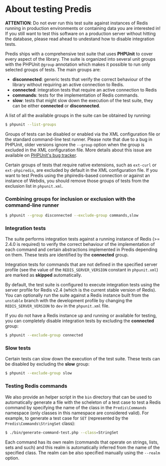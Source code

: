 # About testing Predis #

__ATTENTION__: Do not ever run this test suite against instances of Redis running
in production environments or containing data you are interested in! If you still
want to test this software on a production server without hitting the database,
please read ahead to undestand how to disable integration tests.

Predis ships with a comprehensive test suite that uses __PHPUnit__ to cover every
aspect of the library. The suite is organized into several unit groups with the
PHPUnit `@group` annotation which makes it possible to run only selected groups
of tests. The main groups are:

  - __disconnected__: generic tests that verify the correct behaviour of the
  	library without requiring an active connection to Redis.
  - __connected__: integration tests that require an active connection to Redis
  - __commands__: tests for the implementation of Redis commands.
  - __slow__: tests that might slow down the execution of the test suite, they
    can be either __connected__ or __disconnected__.

A list of all the available groups in the suite can be obtained by running:

```bash
$ phpunit --list-groups
```
Groups of tests can be disabled or enabled via the XML configuration file or the
standard command-line test runner. Please note that due to a bug in PHPUnit,
older versions ignore the `--group` option when the group is excluded in the XML
configuration file. More details about this issue are available on [PHPUnit's bug
tracker](http://github.com/sebastianbergmann/phpunit/issues/320).

Certain groups of tests that require native extensions, such as `ext-curl` or
`ext-phpiredis`, are excluded by default in the XML configuration file. If you want
to test Predis using the phpiredis-based connection or against an instance of Webdis,
you should remove those groups of tests from the exclusion list in `phpunit.xml`.

### Combining groups for inclusion or exclusion with the command-line runner ###

```bash
$ phpunit --group disconnected --exclude-group commands,slow
```

### Integration tests ###

The suite performs integration tests against a running instance of Redis (>= 2.4.0
is required) to verify the correct behaviour of the implementation of each command
and certain abstractions implemented in Predis depending on them. These tests are
identified by the __connected__ group.

Integration tests for commands that are not defined in the specified server profile
(see the value of the `REDIS_SERVER_VERSION` constant in `phpunit.xml`) are marked
as __skipped__ automatically.

By default, the test suite is configured to execute integration tests using the
server profile for Redis v2.4 (which is the current stable version of Redis). You
can optionally run the suite against a Redis instance built from the `unstable`
branch with the development profile by changing the `REDIS_SERVER_VERSION` to `dev`
in the `phpunit.xml` file.

If you do not have a Redis instance up and running or available for testing, you
can completely disable integration tests by excluding the __connected__ group:

```bash
$ phpunit --exclude-group connected
```

### Slow tests ###

Certain tests can slow down the execution of the test suite. These tests can be disabled
by excluding the __slow__ group:

```bash
$ phpunit --exclude-group slow
```

### Testing Redis commands ###

We also provide an helper script in the `bin` directory that can be used to automatically
generate a file with the scheleton of a test case to test a Redis command by specifying
the name of the class in the `Predis\Commands` namespace (only classes in this namespace
are considered valid). For example, to generate a test case for `SET` (represented by the
`Predis\Commands\StringSet` class):

```bash
$ ./bin/generate-command-test.php --class=StringSet
```
Each command has its own realm (commands that operate on strings, lists, sets and such)
and this realm is automatically inferred from the name of the specified class. The realm
can be also specified manually using the `--realm` option.
